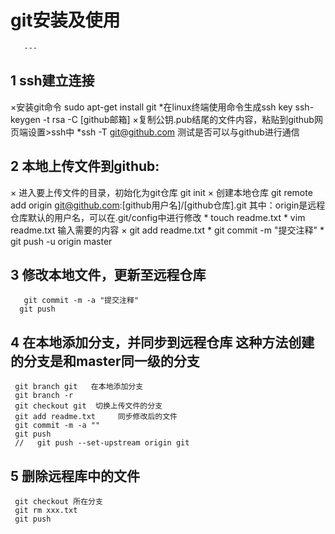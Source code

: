 
# git安装及使用
	   ---

## 1 ssh建立连接
   ×安装git命令   sudo apt-get install git 
   *在linux终端使用命令生成ssh key
   ssh-keygen -t rsa -C [github邮箱]
   ×复制公钥.pub结尾的文件内容，粘贴到github网页端设置>ssh中
   *ssh -T git@github.com 测试是否可以与github进行通信

## 2 本地上传文件到github:
   × 进入要上传文件的目录，初始化为git仓库  git init
   × 创建本地仓库 git remote add origin git@github.com:[github用户名]/[github仓库].git
     其中：origin是远程仓库默认的用户名，可以在.git/config中进行修改
     * touch readme.txt
     * vim readme.txt  输入需要的内容
    × git add readme.txt
     * git commit -m "提交注释" 
     * git push -u origin master

## 3 修改本地文件，更新至远程仓库
	   git commit -m -a "提交注释" 
      git push

##  4 在本地添加分支，并同步到远程仓库 这种方法创建的分支是和master同一级的分支
     git branch git   在本地添加分支
     git branch -r
     git checkout git  切换上传文件的分支
     git add readme.txt     同步修改后的文件
     git commit -m -a ""
     git push
     //   git push --set-upstream origin git 

## 5 删除远程库中的文件
     git checkout 所在分支
     git rm xxx.txt
     git push

